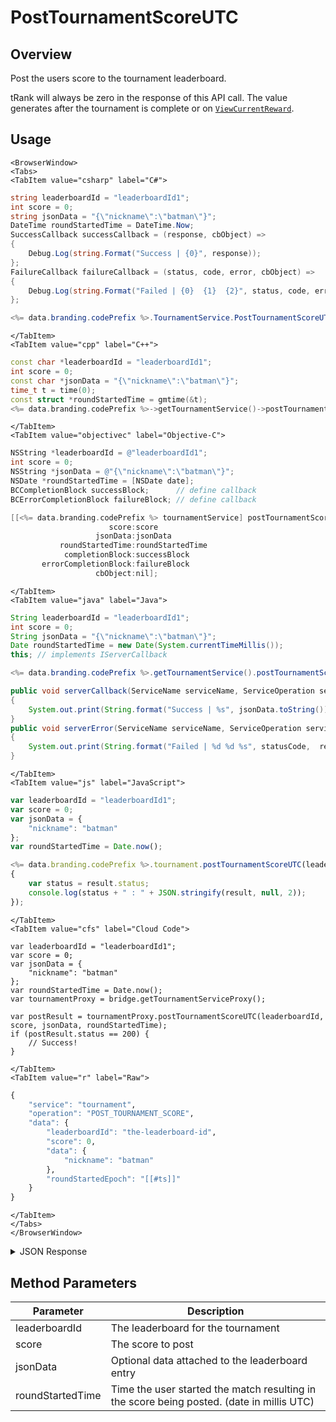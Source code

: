 # PostTournamentScoreUTC
## Overview
Post the users score to the tournament leaderboard.

tRank will always be zero in the response of this API call. The value generates after the tournament is complete or on <code>[ViewCurrentReward](/api/capi/tournament/viewcurrentreward)</code>.

<PartialServop service_name="tournament" operation_name="POST_TOURNAMENT_SCORE" />

## Usage

```mdx-code-block
<BrowserWindow>
<Tabs>
<TabItem value="csharp" label="C#">
```

```csharp
string leaderboardId = "leaderboardId1";
int score = 0;
string jsonData = "{\"nickname\":\"batman\"}";
DateTime roundStartedTime = DateTime.Now;
SuccessCallback successCallback = (response, cbObject) =>
{
    Debug.Log(string.Format("Success | {0}", response));
};
FailureCallback failureCallback = (status, code, error, cbObject) =>
{
    Debug.Log(string.Format("Failed | {0}  {1}  {2}", status, code, error));
};

<%= data.branding.codePrefix %>.TournamentService.PostTournamentScoreUTC(leaderboardId, score, jsonData, roundStartedTime, successCallback, failureCallback);
```

```mdx-code-block
</TabItem>
<TabItem value="cpp" label="C++">
```

```cpp
const char *leaderboardId = "leaderboardId1";
int score = 0;
const char *jsonData = "{\"nickname\":\"batman\"}";
time_t t = time(0);
const struct *roundStartedTime = gmtime(&t);
<%= data.branding.codePrefix %>->getTournamentService()->postTournamentScoreUTC(leaderboardId, score, jsonData, roundStartedTime, this);
```

```mdx-code-block
</TabItem>
<TabItem value="objectivec" label="Objective-C">
```

```objectivec
NSString *leaderboardId = @"leaderboardId1";
int score = 0;
NSString *jsonData = @"{\"nickname\":\"batman\"}";
NSDate *roundStartedTime = [NSDate date];
BCCompletionBlock successBlock;      // define callback
BCErrorCompletionBlock failureBlock; // define callback

[[<%= data.branding.codePrefix %> tournamentService] postTournamentScoreUTC:leaderboardId
                      score:score
                   jsonData:jsonData
           roundStartedTime:roundStartedTime
            completionBlock:successBlock
       errorCompletionBlock:failureBlock
                   cbObject:nil];
```

```mdx-code-block
</TabItem>
<TabItem value="java" label="Java">
```

```java
String leaderboardId = "leaderboardId1";
int score = 0;
String jsonData = "{\"nickname\":\"batman\"}";
Date roundStartedTime = new Date(System.currentTimeMillis());
this; // implements IServerCallback

<%= data.branding.codePrefix %>.getTournamentService().postTournamentScoreUTC(leaderboardId, score, jsonData, roundStartedTime, this);

public void serverCallback(ServiceName serviceName, ServiceOperation serviceOperation, JSONObject jsonData)
{
    System.out.print(String.format("Success | %s", jsonData.toString()));
}
public void serverError(ServiceName serviceName, ServiceOperation serviceOperation, int statusCode, int reasonCode, String jsonError)
{
    System.out.print(String.format("Failed | %d %d %s", statusCode,  reasonCode, jsonError.toString()));
}
```

```mdx-code-block
</TabItem>
<TabItem value="js" label="JavaScript">
```

```javascript
var leaderboardId = "leaderboardId1";
var score = 0;
var jsonData = {
    "nickname": "batman"
};
var roundStartedTime = Date.now();

<%= data.branding.codePrefix %>.tournament.postTournamentScoreUTC(leaderboardId, score, jsonData, roundStartedTime, result =>
{
	var status = result.status;
	console.log(status + " : " + JSON.stringify(result, null, 2));
});
```

```mdx-code-block
</TabItem>
<TabItem value="cfs" label="Cloud Code">
```

```cfscript
var leaderboardId = "leaderboardId1";
var score = 0;
var jsonData = {
    "nickname": "batman"
};
var roundStartedTime = Date.now();
var tournamentProxy = bridge.getTournamentServiceProxy();

var postResult = tournamentProxy.postTournamentScoreUTC(leaderboardId, score, jsonData, roundStartedTime);
if (postResult.status == 200) {
    // Success!
}
```

```mdx-code-block
</TabItem>
<TabItem value="r" label="Raw">
```

```r
{
	"service": "tournament",
	"operation": "POST_TOURNAMENT_SCORE",
	"data": {
		"leaderboardId": "the-leaderboard-id",
		"score": 0,
		"data": {
			"nickname": "batman"
		},
		"roundStartedEpoch": "[[#ts]]"
	}
}
```

```mdx-code-block
</TabItem>
</Tabs>
</BrowserWindow>
```

<details>
<summary>JSON Response</summary>

```json
{
  "status": 200,
  "data": {
      "leaderboardId": <%= data.example.leaderboardId %>,
      "versionId": <%= data.example.returnedVersionId %>,
      "playerId": <%= data.example.playerId %>,
      "score": <%= data.example.score %>,
      "data": <%= data.example.leaderboardExtraData_js %>,
      "createdAt": <%= data.example.createdAt %>,
      "updatedAt": <%= data.example.updatedAt %>,
      "tCode": <%= data.example.tournamentCode %>,
      "tRank": 0,
      "tClaimedAt": 0
  }
}
```
</details>

## Method Parameters
Parameter | Description
--------- | -----------
leaderboardId | The leaderboard for the tournament
score | The score to post
jsonData | Optional data attached to the leaderboard entry
roundStartedTime | Time the user started the match resulting in the score being posted. (date in millis UTC)


